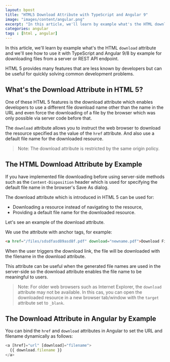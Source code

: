 ```yaml
---
layout: bpost
title: "HTML5 Download Attribute with TypeScript and Angular 9"
image: "images/content/angular.png"
excerpt: "In this article, we'll learn by example what's the HTML download attribute and we'll see how to use it with TypeScript and Angular 9/8 by example" 
categories: angular
tags : [html , angular] 
---
```


In this article, we'll learn by example what's the HTML `download` attribute and we'll see how to use it with TypeScript and Angular 9/8 by example for downloading files from a server or REST API endpoint.

HTML 5 provides many features that are less known by developers but can be useful for quickly solving common development problems.

## What's the Download Attribute in HTML 5?

One of these HTML 5 features is the download attribute which enables developers to use a different file download name other than the name in the URL and even force the downloading of a file by the browser which was only possible via server code before that.

The `download` attribute allows you to instruct the web browser to download the resource specified as the value of the `href` attribute. And also use a default file name for the downloaded resource.

> Note: The download attribute is restricted by the same origin policy.

## The HTML Download Attribute by Example

If you have implemented file downloading before using server-side methods such as the `Content-Disposition` header which is used for specifying the default file name in the browser's Save As dialog. 

The download attribute which is introduced in HTML 5 can be used for:

- Downloading a resource instead of navigating to the resource,
- Providing a default file name for the downloaded resource.

Let's see an example of the download attribute.

We use the attribute with anchor tags, for example:

```html
<a href="/files/sdsdfasd89asd8f.pdf" download="newname.pdf">Download File</a>
```

When the user triggers the download link, the file will be downloaded with the filename in the download attribute. 

This attribute can be useful when the generated file names are used in the server-side so the download attribute enables the file name to be meaningful to users.


> Note: For older web browsers such as Internet Explorer, the  `download`  attribute may not be available. In this cas, you can open the downloaded resource in a new browser tab/window with the  `target`  attribute set to  `_blank`. 

## The Download Attribute in Angular by Example

You can bind the `href` and `download` attributes in Angular to set the URL and filename dynamically as follows:  

```ts
<a [href]="url" [download]="filename">
  {{ download.filename }}
</a>
```


